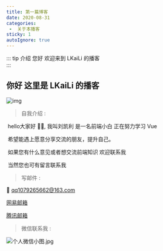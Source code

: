 ```yaml
---
title: 第一篇博客
date: 2020-08-31
categories:
 -  关于本播客
sticky: 1
autoIgnore: true
---
```


::: tip 介绍
您好 欢迎来到 LKaiLi 的播客<br>
:::

<!-- more -->

## 你好 这里是 LKaiLi 的播客

![img](https://i.loli.net/2021/05/17/rRzqv6kGHwATM41.png)



> 自我介绍 :

​	hello大家好 🙋‍♂, 我叫刘凯利 是一名前端小白 正在努力学习 Vue

​	希望能遇上愿意分享交流的朋友，提升自己。

​	如果您有什么意见或者想交流前端知识 欢迎联系我

​	当然您也可有留言联系我



> 写邮件 :

:e-mail: ​qq1079265662@163.com

 [网易邮箱](https://mail.163.com/)

[腾讯邮箱](https://mail.qq.com/)



> 微信联系我 :

![个人微信小图.jpg](https://i.loli.net/2021/05/19/yaYsbMeFv41KUOh.jpg)





